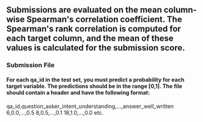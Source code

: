 ## Submissions are evaluated on the mean column-wise Spearman's correlation coefficient. The Spearman's rank correlation is computed for each target column, and the mean of these values is calculated for the submission score.

### Submission File
#### For each qa_id in the test set, you must predict a probability for each target variable. The predictions should be in the range [0,1]. The file should contain a header and have the following format:

qa_id,question_asker_intent_understanding,...,answer_well_written
6,0.0,...,0.5
8,0.5,...,0.1
18,1.0,...,0.0
etc.

